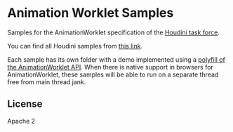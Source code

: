 # Animation Worklet Samples

Samples for the AnimationWorklet specification of the [Houdini task force].

[Houdini task force]: https://wiki.css-houdini.org/

You can find all Houdini samples from [this link](https://googlechrome.github.io/houdini-samples/).

Each sample has its own folder with a demo implemented using a [polyfill of the AnimationWorklet API](https://github.com/GoogleChrome/houdini-samples/blob/master/animation-worklet/anim-worklet.js).
When there is native support in browsers for AnimationWorklet, these samples will be able to run on a separate thread free
from main thread jank.

## License

Apache 2
